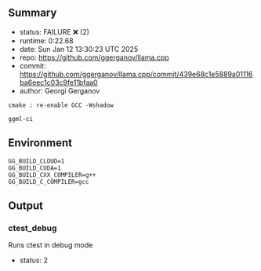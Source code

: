 ## Summary

- status:  FAILURE ❌ (2)
- runtime: 0:22.68
- date:    Sun Jan 12 13:30:23 UTC 2025
- repo:    https://github.com/ggerganov/llama.cpp
- commit:  https://github.com/ggerganov/llama.cpp/commit/439e68c1e5889a01116ba6eec1c03c9fe11bfaa0
- author:  Georgi Gerganov
```
cmake : re-enable GCC -Wshadow

ggml-ci
```

## Environment

```
GG_BUILD_CLOUD=1
GG_BUILD_CUDA=1
GG_BUILD_CXX_COMPILER=g++
GG_BUILD_C_COMPILER=gcc
```

## Output

### ctest_debug

Runs ctest in debug mode
- status: 2
```

```

